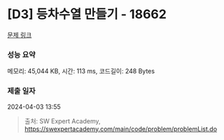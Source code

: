 # [D3] 등차수열 만들기 - 18662 

[문제 링크](https://swexpertacademy.com/main/code/problem/problemDetail.do?contestProbId=AYo-e9EKmGoDFAQI) 

### 성능 요약

메모리: 45,044 KB, 시간: 113 ms, 코드길이: 248 Bytes

### 제출 일자

2024-04-03 13:55



> 출처: SW Expert Academy, https://swexpertacademy.com/main/code/problem/problemList.do